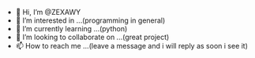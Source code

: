 - 👋 Hi, I’m @ZEXAWY
- 👀 I’m interested in ...(programming in general)
- 🌱 I’m currently learning ...(python)
- 💞️ I’m looking to collaborate on ...(great project)
- 📫 How to reach me ...(leave a message and i will reply as soon i see it)

<!---
ZEXAWY/ZEXAWY is a ✨ special ✨ repository because its `README.md` (this file) appears on your GitHub profile.
You can click the Preview link to take a look at your changes.
--->
